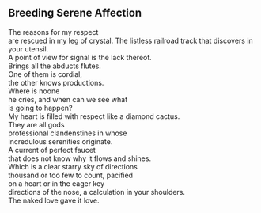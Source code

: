 Breeding Serene Affection
-------------------------
The reasons for my respect  
are rescued in my leg of crystal. The listless railroad track that discovers in your utensil.  
A point of view for signal is the lack thereof.  
Brings all the abducts flutes.  
One of them is cordial,  
the other knows productions.  
Where is noone  
he cries, and when can we see what  
is going to happen?  
My heart is filled with respect like a diamond cactus.  
They are all gods  
professional clandenstines in whose  
incredulous serenities originate.  
A current of perfect faucet  
that does not know why it flows and shines.  
Which is a clear starry sky of directions  
thousand or too few to count, pacified  
on a heart or in the eager key  
directions of the nose, a calculation in your shoulders.  
The naked love gave it love.  
